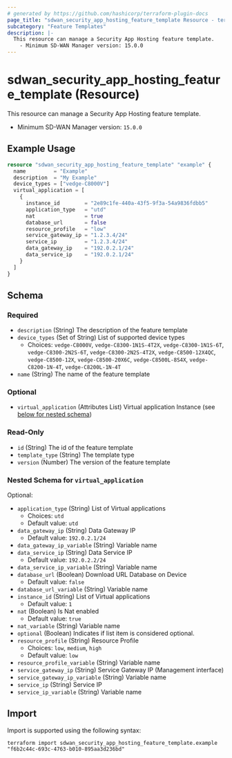 ```yaml
---
# generated by https://github.com/hashicorp/terraform-plugin-docs
page_title: "sdwan_security_app_hosting_feature_template Resource - terraform-provider-sdwan"
subcategory: "Feature Templates"
description: |-
  This resource can manage a Security App Hosting feature template.
    - Minimum SD-WAN Manager version: 15.0.0
---
```


# sdwan_security_app_hosting_feature_template (Resource)

This resource can manage a Security App Hosting feature template.
  - Minimum SD-WAN Manager version: `15.0.0`

## Example Usage

```terraform
resource "sdwan_security_app_hosting_feature_template" "example" {
  name         = "Example"
  description  = "My Example"
  device_types = ["vedge-C8000V"]
  virtual_application = [
    {
      instance_id        = "2e89c1fe-440a-43f5-9f3a-54a9836fdbb5"
      application_type   = "utd"
      nat                = true
      database_url       = false
      resource_profile   = "low"
      service_gateway_ip = "1.2.3.4/24"
      service_ip         = "1.2.3.4/24"
      data_gateway_ip    = "192.0.2.1/24"
      data_service_ip    = "192.0.2.1/24"
    }
  ]
}
```

<!-- schema generated by tfplugindocs -->
## Schema

### Required

- `description` (String) The description of the feature template
- `device_types` (Set of String) List of supported device types
  - Choices: `vedge-C8000V`, `vedge-C8300-1N1S-4T2X`, `vedge-C8300-1N1S-6T`, `vedge-C8300-2N2S-6T`, `vedge-C8300-2N2S-4T2X`, `vedge-C8500-12X4QC`, `vedge-C8500-12X`, `vedge-C8500-20X6C`, `vedge-C8500L-8S4X`, `vedge-C8200-1N-4T`, `vedge-C8200L-1N-4T`
- `name` (String) The name of the feature template

### Optional

- `virtual_application` (Attributes List) Virtual application Instance (see [below for nested schema](#nestedatt--virtual_application))

### Read-Only

- `id` (String) The id of the feature template
- `template_type` (String) The template type
- `version` (Number) The version of the feature template

<a id="nestedatt--virtual_application"></a>
### Nested Schema for `virtual_application`

Optional:

- `application_type` (String) List of Virtual applications
  - Choices: `utd`
  - Default value: `utd`
- `data_gateway_ip` (String) Data Gateway IP 
  - Default value: `192.0.2.1/24`
- `data_gateway_ip_variable` (String) Variable name
- `data_service_ip` (String) Data Service IP
  - Default value: `192.0.2.2/24`
- `data_service_ip_variable` (String) Variable name
- `database_url` (Boolean) Download URL Database on Device
  - Default value: `false`
- `database_url_variable` (String) Variable name
- `instance_id` (String) List of Virtual applications
  - Default value: `1`
- `nat` (Boolean) Is Nat enabled
  - Default value: `true`
- `nat_variable` (String) Variable name
- `optional` (Boolean) Indicates if list item is considered optional.
- `resource_profile` (String) Resource Profile
  - Choices: `low`, `medium`, `high`
  - Default value: `low`
- `resource_profile_variable` (String) Variable name
- `service_gateway_ip` (String) Service Gateway IP (Management interface)
- `service_gateway_ip_variable` (String) Variable name
- `service_ip` (String) Service IP
- `service_ip_variable` (String) Variable name

## Import

Import is supported using the following syntax:

```shell
terraform import sdwan_security_app_hosting_feature_template.example "f6b2c44c-693c-4763-b010-895aa3d236bd"
```
